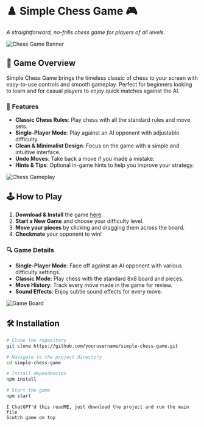 # ♟️ **Simple Chess Game** 🎮

_A straightforward, no-frills chess game for players of all levels._

![Chess Game Banner](https://example.com/chess-banner.png) <!-- Replace with your image link -->

## 🚀 **Game Overview**
Simple Chess Game brings the timeless classic of chess to your screen with easy-to-use controls and smooth gameplay. Perfect for beginners looking to learn and for casual players to enjoy quick matches against the AI.

### 🎯 **Features**
- **Classic Chess Rules**: Play chess with all the standard rules and move sets.
- **Single-Player Mode**: Play against an AI opponent with adjustable difficulty.
- **Clean & Minimalist Design**: Focus on the game with a simple and intuitive interface.
- **Undo Moves**: Take back a move if you made a mistake.
- **Hints & Tips**: Optional in-game hints to help you improve your strategy.

![Chess Gameplay](https://example.com/chess-gameplay.png) <!-- Replace with your image link -->

## 🕹️ **How to Play**
1. **Download & Install** the game [here](https://example.com/download).
2. **Start a New Game** and choose your difficulty level.
3. **Move your pieces** by clicking and dragging them across the board.
4. **Checkmate** your opponent to win!

### 🔍 **Game Details**
- **Single-Player Mode**: Face off against an AI opponent with various difficulty settings.
- **Classic Mode**: Play chess with the standard 8x8 board and pieces.
- **Move History**: Track every move made in the game for review.
- **Sound Effects**: Enjoy subtle sound effects for every move.

![Game Board](https://example.com/chess-board.png) <!-- Replace with your image link -->

## 🛠️ **Installation**
```bash
# Clone the repository
git clone https://github.com/yourusername/simple-chess-game.git

# Navigate to the project directory
cd simple-chess-game

# Install dependencies
npm install

# Start the game
npm start
```
```
I ChatGPT'd this readME, just download the project and run the main file
Scotch game on top 
```
